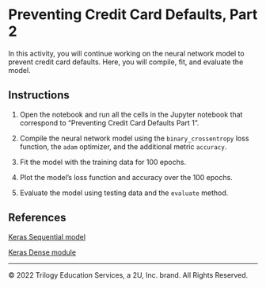 # Preventing Credit Card Defaults, Part 2

In this activity, you will continue working on the neural network model to prevent credit card defaults. Here, you will compile, fit, and evaluate the model.

## Instructions

1. Open the notebook and run all the cells in the Jupyter notebook that correspond to “Preventing Credit Card Defaults Part 1”.

2. Compile the neural network model using the `binary_crossentropy` loss function, the `adam` optimizer, and the additional metric `accuracy`.

3. Fit the model with the training data for 100 epochs.

4. Plot the model’s loss function and accuracy over the 100 epochs.

5. Evaluate the model using testing data and the `evaluate` method.

## References

[Keras Sequential model](https://keras.io/api/models/sequential/)

[Keras Dense module](https://keras.io/api/layers/core_layers/dense/)

---

© 2022 Trilogy Education Services, a 2U, Inc. brand. All Rights Reserved.